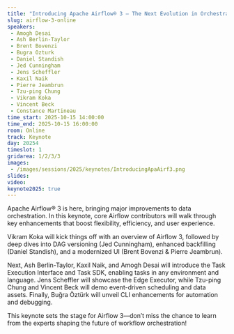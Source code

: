 ```yaml
---
title: "Introducing Apache Airflow® 3 – The Next Evolution in Orchestration"
slug: airflow-3-online
speakers:
 - Amogh Desai
 - Ash Berlin-Taylor
 - Brent Bovenzi
 - Bugra Ozturk
 - Daniel Standish
 - Jed Cunningham
 - Jens Scheffler
 - Kaxil Naik
 - Pierre Jeambrun
 - Tzu-ping Chung
 - Vikram Koka
 - Vincent Beck
 - Constance Martineau
time_start: 2025-10-15 14:00:00
time_end: 2025-10-15 16:00:00
room: Online
track: Keynote
day: 20254
timeslot: 1
gridarea: 1/2/3/3
images: 
 - /images/sessions/2025/keynotes/IntroducingApaAirf3.png
slides:
video: 
keynote2025: true
---
```


Apache Airflow® 3 is here, bringing major improvements to data orchestration. In this keynote, core Airflow contributors will walk through key enhancements that boost flexibility, efficiency, and user experience.

Vikram Koka will kick things off with an overview of Airflow 3, followed by deep dives into DAG versioning (Jed Cunningham), enhanced backfilling (Daniel Standish), and a modernized UI (Brent Bovenzi & Pierre Jeambrun).

Next, Ash Berlin-Taylor, Kaxil Naik, and Amogh Desai will introduce the Task Execution Interface and Task SDK, enabling tasks in any environment and language. Jens Scheffler will showcase the Edge Executor, while Tzu-ping Chung and Vincent Beck will demo event-driven scheduling and data assets. Finally, Buğra Öztürk will unveil CLI enhancements for automation and debugging.

This keynote sets the stage for Airflow 3—don’t miss the chance to learn from the experts shaping the future of workflow orchestration!